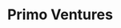 ---
layout: firm_page
title: "Primo Ventures"
id: "primomigliosgr.it"
permalink: "/primoventuresprimomigliosgr.it/"
website: "https://www.primomigliosgr.it"
offices: "Milan (Italy)"
investment_stages: "Pre-Seed, Seed, Series A"
portfolio_companies: ""
portfolio_link: ""
investment_markets: "Enterprise Software, FinTech, HealthTech, Digital Media, PropTech, Transportation, Cyber Security, E-commerce, EdTech, Marketplaces"
founded_year: "2015"
description: "A venture capital fund focused on high-potential technology investments."
linkedin: ""
twitter: ""
instagram: ""
team_page: ""
investor_type: "Venture Capital"
crunchbase: ""
pitchbook: "https://pitchbook.com/profiles/investor/169831-27"

# SEO Optimization
meta_title: "Primo Ventures - VC Firm - projectstartups.com"
meta_description: "Primo Ventures, A venture capital fund focused on high-potential technology investments...."
meta_keywords: "Primo Ventures, Enterprise Software, FinTech, HealthTech, Digital Media, PropTech, Transportation, Cyber Security, E-commerce, EdTech, Marketplaces, VC firm, venture capital, startup investor, projectstartups.com"
canonical_url: "https://vc.projectstartups.com/primoventuresprimomigliosgr.it/"
---